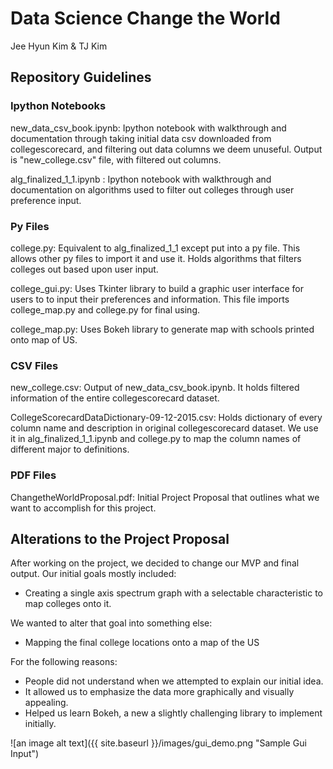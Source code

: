 # Data Science Change the World

Jee Hyun Kim & TJ Kim

## Repository Guidelines

### Ipython Notebooks

new_data_csv_book.ipynb: Ipython notebook with walkthrough and documentation through taking initial data csv downloaded from collegescorecard, and filtering out data columns we deem unuseful. Output is "new_college.csv" file, with filtered out columns.

alg_finalized_1_1.ipynb : Ipython notebook with walkthrough and documentation on algorithms used to filter out colleges through user preference input.

### Py Files

college.py: Equivalent to alg_finalized_1_1 except put into a py file. This allows other py files to import it and use it. Holds algorithms that filters colleges out based upon user input.

college_gui.py: Uses Tkinter library to build a graphic user interface for users to to input their preferences and information. This file imports college_map.py and college.py for final using.

college_map.py: Uses Bokeh library to generate map with schools printed onto map of US.

### CSV Files
new_college.csv: Output of new_data_csv_book.ipynb. It holds filtered information of the entire collegescorecard dataset.

CollegeScorecardDataDictionary-09-12-2015.csv: Holds dictionary of every column name and description in original collegescorecard dataset. We use it in alg_finalized_1_1.ipynb and college.py to map the column names of different major to definitions.

### PDF Files

ChangetheWorldProposal.pdf: Initial Project Proposal that outlines what we want to accomplish for this project.

## Alterations to the Project Proposal

After working on the project, we decided to change our MVP and final output. Our initial goals mostly included:

- Creating a single axis spectrum graph with a selectable characteristic to map colleges onto it.

We wanted to alter that goal into something else:

- Mapping the final college locations onto a map of the US

For the following reasons:

- People did not understand when we attempted to explain our initial idea.
- It allowed us to emphasize the data more graphically and visually appealing.
- Helped us learn Bokeh, a new a slightly challenging library to implement initially.





![an image alt text]({{ site.baseurl }}/images/gui_demo.png "Sample Gui Input")
